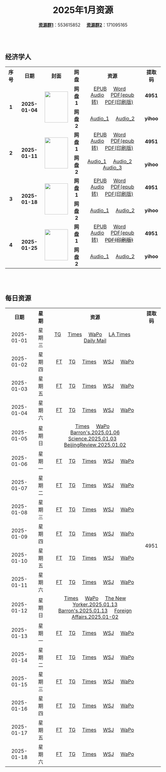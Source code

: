 <div align="center">

# 2025年1月资源

[**资源群1**](https://qm.qq.com/q/p2QRKKD9oA)：553615852 &nbsp;&nbsp;&nbsp;&nbsp;[**资源群2**](https://qm.qq.com/q/XNwz6qD0IO)：171095165

</div>

<br>
<br>

## 经济学人

<table align="center">
  <tr>
    <th>序号</th>
    <th>日期</th>
    <th>封面</th>
    <th>网盘</th>
    <th>资源</th>
    <th>提取码</th>
  </tr>
  <tr>
    <td rowspan="2" align="center"><b>1</b></td>
    <td rowspan="2" align="center"><b>2025-01-04</b></td>
    <td rowspan="2">
      <img src="https://www.economist.com/cdn-cgi/image/width=1420,quality=80,format=auto/content-assets/images/20250104_DE_EU.jpg" width="75" height="100">
    </td>
    <td align="center"><b>网盘1</b></td>
    <td align="center">
      <a href="https://url12.ctfile.com/f/47748612-1443956840-efe27d">EPUB</a>&nbsp;&nbsp;&nbsp;&nbsp;
      <a href="https://url12.ctfile.com/f/47748612-1443957335-2ee886">Word</a>&nbsp;&nbsp;&nbsp;&nbsp;
      <a href="https://url12.ctfile.com/f/47748612-1443956837-d40cbb">Audio</a>&nbsp;&nbsp;&nbsp;&nbsp;
      <a href="https://url12.ctfile.com/f/47748612-1443957329-ef54dd">PDF(epub转)</a>&nbsp;&nbsp;&nbsp;&nbsp;
      <a href="https://url12.ctfile.com/f/47748612-1444197364-33267f">PDF(印刷版)</a>
    </td>
    <td align="center"><b>4951</b></td>
  </tr>
  <tr>
    <td align="center"><b>网盘2</b></td>
    <td align="center">
      <a href="https://yihoo.lanzouo.com/iqjju2jucobe">Audio_1</a>&nbsp;&nbsp;&nbsp;&nbsp;
      <a href="https://yihoo.lanzouo.com/ie5cJ2juchzg">Audio_2</a>
    </td>
    <td align="center"><b>yihoo</b></td>
  </tr>
  <tr>
    <td rowspan="2" align="center"><b>2</b></td>
    <td rowspan="2" align="center"><b>2025-01-11</b></td>
    <td rowspan="2">
      <img src="https://www.economist.com/cdn-cgi/image/width=1420,quality=80,format=auto/content-assets/images/20250111_DE_EU.jpg" width="75" height="100">
    </td>
    <td align="center"><b>网盘1</b></td>
    <td align="center">
      <a href="https://url12.ctfile.com/f/47748612-1445424820-474509">EPUB</a>&nbsp;&nbsp;&nbsp;&nbsp;
      <a href="https://url12.ctfile.com/f/47748612-1445428528-d93075">Word</a>&nbsp;&nbsp;&nbsp;&nbsp;
      <a href="https://url12.ctfile.com/f/47748612-1445424796-38f976">Audio</a>&nbsp;&nbsp;&nbsp;&nbsp;
      <a href="https://url12.ctfile.com/f/47748612-1445426776-1134be">PDF(epub转)</a>&nbsp;&nbsp;&nbsp;&nbsp;
      <a href="https://url12.ctfile.com/f/47748612-1446211900-f75d6c">PDF(印刷版)</a>
    </td>
    <td align="center"><b>4951</b></td>
  </tr>
  <tr>
    <td align="center"><b>网盘2</b></td>
    <td align="center">
      <a href="https://yihoo.lanzouo.com/ihPXo2khtdfc">Audio_1</a>&nbsp;&nbsp;&nbsp;&nbsp;
      <a href="https://yihoo.lanzouo.com/i0l282khst6d">Audio_2</a>&nbsp;&nbsp;&nbsp;&nbsp;
      <a href="https://yihoo.lanzouo.com/ibQkK2khs9ob">Audio_3</a>
    </td>
    <td align="center"><b>yihoo</b></td>
  </tr>
  <tr>
    <td rowspan="2" align="center"><b>3</b></td>
    <td rowspan="2" align="center"><b>2025-01-18</b></td>
    <td rowspan="2">
      <img src="https://www.economist.com/cdn-cgi/image/width=1420,quality=80,format=auto/content-assets/images/20250118_DE_EU.jpg" width="75" height="100">
    </td>
    <td align="center"><b>网盘1</b></td>
    <td align="center">
      <a href="https://url12.ctfile.com/f/47748612-1448133517-5cbd7a">EPUB</a>&nbsp;&nbsp;&nbsp;&nbsp;
      <a href="https://url12.ctfile.com/f/47748612-1448133508-0d1b7c">Word</a>&nbsp;&nbsp;&nbsp;&nbsp;
      <a href="https://url12.ctfile.com/f/47748612-1448131513-7f955a">Audio</a>&nbsp;&nbsp;&nbsp;&nbsp;
      <a href="https://url12.ctfile.com/f/47748612-1448133523-76ad11">PDF(epub转)</a>&nbsp;&nbsp;&nbsp;&nbsp;
      <a href="https://url12.ctfile.com/f/47748612-1450414705-891f85">PDF(印刷版)</a>
    </td>
    <td align="center"><b>4951</b></td>
  </tr>
  <tr>
    <td align="center"><b>网盘2</b></td>
    <td align="center">
      <a href="https://yihoo.lanzouo.com/ikpxb2l5vcuh">Audio_1</a>&nbsp;&nbsp;&nbsp;&nbsp;
      <a href="https://yihoo.lanzouo.com/izqr22l5v8ve">Audio_2</a>
    </td>
    <td align="center"><b>yihoo</b></td>
  </tr>
  <tr>
    <td rowspan="2" align="center"><b>4</b></td>
    <td rowspan="2" align="center"><b>2025-01-25</b></td>
    <td rowspan="2">
      <img src="https://www.economist.com/cdn-cgi/image/width=1420,quality=80,format=auto/content-assets/images/20250125_DE_EU.jpg" width="75" height="100">
    </td>
    <td align="center"><b>网盘1</b></td>
    <td align="center">
      <a href="https://url12.ctfile.com/f/47748612-1450418761-6e44fe">EPUB</a>&nbsp;&nbsp;&nbsp;&nbsp;
      <a href="https://url12.ctfile.com/f/47748612-1450418758-130483">Word</a>&nbsp;&nbsp;&nbsp;&nbsp;
      <a href="https://url12.ctfile.com/f/47748612-1450418755-6aee44">Audio</a>&nbsp;&nbsp;&nbsp;&nbsp;
      <a href="https://url12.ctfile.com/f/47748612-1450418764-dd2428">PDF(epub转)</a>&nbsp;&nbsp;&nbsp;&nbsp;
      <s><a href="">PDF(印刷版)</a></s>
    </td>
    <td align="center"><b>4951</b></td>
  </tr>
  <tr>
    <td align="center"><b>网盘2</b></td>
    <td align="center">
      <a href="https://yihoo.lanzouo.com/i8CWa2lttu3a">Audio_1</a>&nbsp;&nbsp;&nbsp;&nbsp;
      <a href="https://yihoo.lanzouo.com/iGujT2lttjwd">Audio_2</a>
    </td>
    <td align="center"><b>yihoo</b></td>
  </tr>
</table>
<br>
<br>

## 每日资源

<table align="center">
  <tr>
    <th>日期</th>
    <th>星期</th>
    <th>资源</th>
    <th>提取码</th>
  </tr>
  <tr>
    <td align="center">2025-01-01</td>
    <td align="center">星期三</td>
    <td align="center">
      <a href="https://url12.ctfile.com/f/47748612-1443205481-c94a35">TG</a>&nbsp;&nbsp;&nbsp;&nbsp;
      <a href="https://url12.ctfile.com/f/47748612-1443205454-b6d6e9">Times</a>&nbsp;&nbsp;&nbsp;&nbsp;
      <a href="https://url12.ctfile.com/f/47748612-1443205424-87fbde">WaPo</a>&nbsp;&nbsp;&nbsp;&nbsp;
      <a href="https://url12.ctfile.com/f/47748612-1443205508-320c8a">LA Times</a>&nbsp;&nbsp;&nbsp;&nbsp;
      <a href="https://url12.ctfile.com/f/47748612-1443205505-785e82">Daily Mail</a>
    </td>
    <td rowspan="31" align="center">4951</td>
  </tr>
  <tr>
    <td align="center">2025-01-02</td>
    <td align="center">星期四</td>
    <td align="center">
      <a href="https://url12.ctfile.com/f/47748612-1443376640-51abc0">FT</a>&nbsp;&nbsp;&nbsp;&nbsp;
      <a href="https://url12.ctfile.com/f/47748612-1443376676-9f1fcd">TG</a>&nbsp;&nbsp;&nbsp;&nbsp;
      <a href="https://url12.ctfile.com/f/47748612-1443376661-583655">Times</a>&nbsp;&nbsp;&nbsp;&nbsp;
      <a href="https://url12.ctfile.com/f/47748612-1443376607-6e0c55">WSJ</a>&nbsp;&nbsp;&nbsp;&nbsp;
      <a href="https://url12.ctfile.com/f/47748612-1443376613-ce1b7e">WaPo</a>
    </td>
  </tr>
  <tr>
    <td align="center">2025-01-03</td>
    <td align="center">星期五</td>
    <td align="center">
      <a href="https://url12.ctfile.com/f/47748612-1443957596-593998">FT</a>&nbsp;&nbsp;&nbsp;&nbsp;
      <a href="https://url12.ctfile.com/f/47748612-1443957629-b07c5f">TG</a>&nbsp;&nbsp;&nbsp;&nbsp;
      <a href="https://url12.ctfile.com/f/47748612-1443957611-c3edd5">Times</a>&nbsp;&nbsp;&nbsp;&nbsp;
      <a href="https://url12.ctfile.com/f/47748612-1443957572-058f6b">WSJ</a>&nbsp;&nbsp;&nbsp;&nbsp;
      <a href="https://url12.ctfile.com/f/47748612-1443957578-5d2291">WaPo</a>
    </td>
  </tr>
  <tr>
    <td align="center">2025-01-04</td>
    <td align="center">星期六</td>
    <td align="center">
      <a href="https://url12.ctfile.com/f/47748612-1444153069-bad9ce">FT</a>&nbsp;&nbsp;&nbsp;&nbsp;
      <a href="https://url12.ctfile.com/f/47748612-1444153132-b7f94d">TG</a>&nbsp;&nbsp;&nbsp;&nbsp;
      <a href="https://url12.ctfile.com/f/47748612-1444153108-5d270b">Times</a>&nbsp;&nbsp;&nbsp;&nbsp;
      <a href="https://url12.ctfile.com/f/47748612-1444153003-1fa608">WSJ</a>&nbsp;&nbsp;&nbsp;&nbsp;
      <a href="https://url12.ctfile.com/f/47748612-1444153018-9711fb">WaPo</a>
    </td>
  </tr>
  <tr>
    <td align="center">2025-01-05</td>
    <td align="center">星期日</td>
    <td align="center">
      <a href="https://url12.ctfile.com/f/47748612-1444262668-5940b7">Times</a>&nbsp;&nbsp;&nbsp;&nbsp;
      <a href="https://url12.ctfile.com/f/47748612-1444262659-4a19b3">WaPo</a>&nbsp;&nbsp;&nbsp;&nbsp;
      <a href="https://url12.ctfile.com/f/47748612-1444262743-3c4bb9">Barron's.2025.01.06</a><br>
      <a href="https://url12.ctfile.com/f/47748612-1444262752-210533">Science.2025.01.03</a>&nbsp;&nbsp;&nbsp;&nbsp;
      <a href="https://url12.ctfile.com/f/47748612-1444262779-cb2a60">BeijingReview.2025.01.02</a>
    </td>
  </tr>
  <tr>
    <td align="center">2025-01-06</td>
    <td align="center">星期一</td>
    <td align="center">
      <a href="https://url12.ctfile.com/f/47748612-1444474654-6b06b9">FT</a>&nbsp;&nbsp;&nbsp;&nbsp;
      <a href="https://url12.ctfile.com/f/47748612-1444474660-aebb42">TG</a>&nbsp;&nbsp;&nbsp;&nbsp;
      <a href="https://url12.ctfile.com/f/47748612-1444474657-5bb04e">Times</a>&nbsp;&nbsp;&nbsp;&nbsp;
      <a href="https://url12.ctfile.com/f/47748612-1444474648-0f6596">WSJ</a>&nbsp;&nbsp;&nbsp;&nbsp;
      <a href="https://url12.ctfile.com/f/47748612-1444474651-dadcf3">WaPo</a>
    </td>
  </tr>
  <tr>
    <td align="center">2025-01-07</td>
    <td align="center">星期二</td>
    <td align="center">
      <a href="https://url12.ctfile.com/f/47748612-1444802884-1d45bb">FT</a>&nbsp;&nbsp;&nbsp;&nbsp;
      <a href="https://url12.ctfile.com/f/47748612-1444802980-b086bc">TG</a>&nbsp;&nbsp;&nbsp;&nbsp;
      <a href="https://url12.ctfile.com/f/47748612-1444802947-c94205">Times</a>&nbsp;&nbsp;&nbsp;&nbsp;
      <a href="https://url12.ctfile.com/f/47748612-1444802860-3f8766">WSJ</a>&nbsp;&nbsp;&nbsp;&nbsp;
      <a href="https://url12.ctfile.com/f/47748612-1444802869-da8012">WaPo</a>
    </td>
  </tr>
  <tr>
    <td align="center">2025-01-08</td>
    <td align="center">星期三</td>
    <td align="center">
      <a href="https://url12.ctfile.com/f/47748612-1445089396-05874a">FT</a>&nbsp;&nbsp;&nbsp;&nbsp;
      <a href="https://url12.ctfile.com/f/47748612-1445089420-5c0557">TG</a>&nbsp;&nbsp;&nbsp;&nbsp;
      <a href="https://url12.ctfile.com/f/47748612-1445089402-510506">Times</a>&nbsp;&nbsp;&nbsp;&nbsp;
      <a href="https://url12.ctfile.com/f/47748612-1445089369-0198cd">WSJ</a>&nbsp;&nbsp;&nbsp;&nbsp;
      <a href="https://url12.ctfile.com/f/47748612-1445089375-45d94d">WaPo</a>
    </td>
  </tr>
  <tr>
    <td align="center">2025-01-09</td>
    <td align="center">星期四</td>
    <td align="center">
      <a href="https://url12.ctfile.com/f/47748612-1445315113-406cb6">FT</a>&nbsp;&nbsp;&nbsp;&nbsp;
      <a href="https://url12.ctfile.com/f/47748612-1445315167-f772de">TG</a>&nbsp;&nbsp;&nbsp;&nbsp;
      <a href="https://url12.ctfile.com/f/47748612-1445315149-4614dd">Times</a>&nbsp;&nbsp;&nbsp;&nbsp;
      <a href="https://url12.ctfile.com/f/47748612-1445315086-967ca2">WSJ</a>&nbsp;&nbsp;&nbsp;&nbsp;
      <a href="https://url12.ctfile.com/f/47748612-1445315092-5252e8">WaPo</a>
    </td>
  </tr>
  <tr>
    <td align="center">2025-01-10</td>
    <td align="center">星期五</td>
    <td align="center">
      <a href="https://url12.ctfile.com/f/47748612-1445694844-ab39fa">FT</a>&nbsp;&nbsp;&nbsp;&nbsp;
      <a href="https://url12.ctfile.com/f/47748612-1445695087-02ec49">TG</a>&nbsp;&nbsp;&nbsp;&nbsp;
      <a href="https://url12.ctfile.com/f/47748612-1445695048-48bf87">Times</a>&nbsp;&nbsp;&nbsp;&nbsp;
      <a href="https://url12.ctfile.com/f/47748612-1445694799-dcbd22">WSJ</a>&nbsp;&nbsp;&nbsp;&nbsp;
      <a href="https://url12.ctfile.com/f/47748612-1445694832-9ab911">WaPo</a>
    </td>
  </tr>
  <tr>
    <td align="center">2025-01-11</td>
    <td align="center">星期六</td>
    <td align="center">
      <a href="https://url12.ctfile.com/f/47748612-1445940613-0b4da4">FT</a>&nbsp;&nbsp;&nbsp;&nbsp;
      <a href="https://url12.ctfile.com/f/47748612-1445940793-401537">TG</a>&nbsp;&nbsp;&nbsp;&nbsp;
      <a href="https://url12.ctfile.com/f/47748612-1445940682-6959eb">Times</a>&nbsp;&nbsp;&nbsp;&nbsp;
      <a href="https://url12.ctfile.com/f/47748612-1445940595-601ea8">WSJ</a>&nbsp;&nbsp;&nbsp;&nbsp;
      <a href="https://url12.ctfile.com/f/47748612-1445940598-da6dbd">WaPo</a>
    </td>
  </tr>
  <tr>
    <td align="center">2025-01-12</td>
    <td align="center">星期日</td>
    <td align="center">
      <a href="https://url12.ctfile.com/f/47748612-1446362563-7d8f34">Times</a>&nbsp;&nbsp;&nbsp;&nbsp;
      <a href="https://url12.ctfile.com/f/47748612-1446362449-855fff">WaPo</a>&nbsp;&nbsp;&nbsp;&nbsp;
      <a href="https://url12.ctfile.com/f/47748612-1446363646-8ae35d">The New Yorker.2025.01.13</a><br>
      <a href="https://url12.ctfile.com/f/47748612-1446363631-7c9f8c">Barron's.2025.01.13</a>&nbsp;&nbsp;&nbsp;&nbsp;
      <a href="https://url12.ctfile.com/f/47748612-1446363643-41196e">Foreign Affairs.2025.01-02</a>
    </td>
  </tr>
  <tr>
    <td align="center">2025-01-13</td>
    <td align="center">星期一</td>
    <td align="center">
      <a href="https://url12.ctfile.com/f/47748612-1446819565-7dc5aa">FT</a>&nbsp;&nbsp;&nbsp;&nbsp;
      <a href="https://url12.ctfile.com/f/47748612-1446819673-25f60f">TG</a>&nbsp;&nbsp;&nbsp;&nbsp;
      <a href="https://url12.ctfile.com/f/47748612-1446819616-d6e366">Times</a>&nbsp;&nbsp;&nbsp;&nbsp;
      <a href="https://url12.ctfile.com/f/47748612-1446819508-8f3cb5">WSJ</a>&nbsp;&nbsp;&nbsp;&nbsp;
      <a href="https://url12.ctfile.com/f/47748612-1446819520-4f8344">WaPo</a>
    </td>
  </tr>
  <tr>
    <td align="center">2025-01-14</td>
    <td align="center">星期二</td>
    <td align="center">
      <a href="https://url12.ctfile.com/f/47748612-1447141528-fd72dc">FT</a>&nbsp;&nbsp;&nbsp;&nbsp;
      <a href="https://url12.ctfile.com/f/47748612-1447141540-d8eff8">TG</a>&nbsp;&nbsp;&nbsp;&nbsp;
      <a href="https://url12.ctfile.com/f/47748612-1447141531-f798b0">Times</a>&nbsp;&nbsp;&nbsp;&nbsp;
      <a href="https://url12.ctfile.com/f/47748612-1447141516-0b8ce5">WSJ</a>&nbsp;&nbsp;&nbsp;&nbsp;
      <a href="https://url12.ctfile.com/f/47748612-1447141519-d87410">WaPo</a>
    </td>
  </tr>
  <tr>
    <td align="center">2025-01-15</td>
    <td align="center">星期三</td>
    <td align="center">
      <a href="https://url12.ctfile.com/f/47748612-1447874851-4541ae">FT</a>&nbsp;&nbsp;&nbsp;&nbsp;
      <a href="https://url12.ctfile.com/f/47748612-1447874863-8482f5">TG</a>&nbsp;&nbsp;&nbsp;&nbsp;
      <a href="https://url12.ctfile.com/f/47748612-1447874860-8c89e4">Times</a>&nbsp;&nbsp;&nbsp;&nbsp;
      <a href="https://url12.ctfile.com/f/47748612-1447874845-56165a">WSJ</a>&nbsp;&nbsp;&nbsp;&nbsp;
      <a href="https://url12.ctfile.com/f/47748612-1447874848-9ac587">WaPo</a>
    </td>
  </tr>
  <tr>
    <td align="center">2025-01-16</td>
    <td align="center">星期四</td>
    <td align="center">
      <a href="https://url12.ctfile.com/f/47748612-1448061763-b45ffa">FT</a>&nbsp;&nbsp;&nbsp;&nbsp;
      <a href="https://url12.ctfile.com/f/47748612-1448061796-c73644">TG</a>&nbsp;&nbsp;&nbsp;&nbsp;
      <a href="https://url12.ctfile.com/f/47748612-1448061778-9945ef">Times</a>&nbsp;&nbsp;&nbsp;&nbsp;
      <a href="https://url12.ctfile.com/f/47748612-1448061748-e140d4">WSJ</a>&nbsp;&nbsp;&nbsp;&nbsp;
      <a href="https://url12.ctfile.com/f/47748612-1448061754-9359f3">WaPo</a>
    </td>
  </tr>
  <tr>
    <td align="center">2025-01-17</td>
    <td align="center">星期五</td>
    <td align="center">
      <a href="https://url12.ctfile.com/f/47748612-1448273416-32bbaf">FT</a>&nbsp;&nbsp;&nbsp;&nbsp;
      <a href="https://url12.ctfile.com/f/47748612-1448273464-90310d">TG</a>&nbsp;&nbsp;&nbsp;&nbsp;
      <a href="https://url12.ctfile.com/f/47748612-1448273428-c284dd">Times</a>&nbsp;&nbsp;&nbsp;&nbsp;
      <a href="https://url12.ctfile.com/f/47748612-1448273380-f56f3e">WSJ</a>&nbsp;&nbsp;&nbsp;&nbsp;
      <a href="https://url12.ctfile.com/f/47748612-1448273395-362095">WaPo</a>
    </td>
  </tr>
  <tr>
    <td align="center">2025-01-18</td>
    <td align="center">星期六</td>
    <td align="center">
      <a href="https://url12.ctfile.com/f/47748612-1448521105-6debd6">FT</a>&nbsp;&nbsp;&nbsp;&nbsp;
      <a href="https://url12.ctfile.com/f/47748612-1448521171-773c2c">TG</a>&nbsp;&nbsp;&nbsp;&nbsp;
      <a href="https://url12.ctfile.com/f/47748612-1448521117-a3dec1">Times</a>&nbsp;&nbsp;&nbsp;&nbsp;
      <a href="https://url12.ctfile.com/f/47748612-1448521060-f36455">WSJ</a>&nbsp;&nbsp;&nbsp;&nbsp;
      <a href="https://url12.ctfile.com/f/47748612-1448521072-accd1f">WaPo</a>
    </td>
  </tr>
</table>

